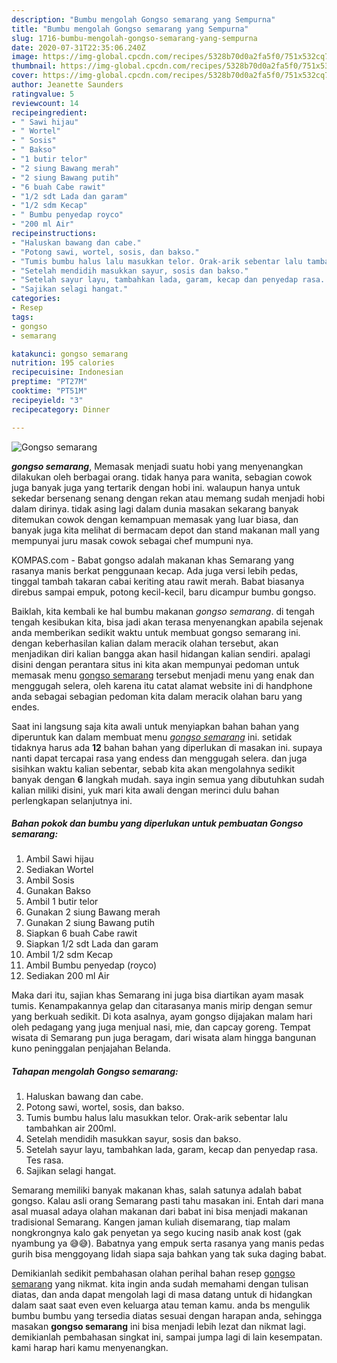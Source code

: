 ```yaml
---
description: "Bumbu mengolah Gongso semarang yang Sempurna"
title: "Bumbu mengolah Gongso semarang yang Sempurna"
slug: 1716-bumbu-mengolah-gongso-semarang-yang-sempurna
date: 2020-07-31T22:35:06.240Z
image: https://img-global.cpcdn.com/recipes/5328b70d0a2fa5f0/751x532cq70/gongso-semarang-foto-resep-utama.jpg
thumbnail: https://img-global.cpcdn.com/recipes/5328b70d0a2fa5f0/751x532cq70/gongso-semarang-foto-resep-utama.jpg
cover: https://img-global.cpcdn.com/recipes/5328b70d0a2fa5f0/751x532cq70/gongso-semarang-foto-resep-utama.jpg
author: Jeanette Saunders
ratingvalue: 5
reviewcount: 14
recipeingredient:
- " Sawi hijau"
- " Wortel"
- " Sosis"
- " Bakso"
- "1 butir telor"
- "2 siung Bawang merah"
- "2 siung Bawang putih"
- "6 buah Cabe rawit"
- "1/2 sdt Lada dan garam"
- "1/2 sdm Kecap"
- " Bumbu penyedap royco"
- "200 ml Air"
recipeinstructions:
- "Haluskan bawang dan cabe."
- "Potong sawi, wortel, sosis, dan bakso."
- "Tumis bumbu halus lalu masukkan telor. Orak-arik sebentar lalu tambahkan air 200ml."
- "Setelah mendidih masukkan sayur, sosis dan bakso."
- "Setelah sayur layu, tambahkan lada, garam, kecap dan penyedap rasa. Tes rasa."
- "Sajikan selagi hangat."
categories:
- Resep
tags:
- gongso
- semarang

katakunci: gongso semarang 
nutrition: 195 calories
recipecuisine: Indonesian
preptime: "PT27M"
cooktime: "PT51M"
recipeyield: "3"
recipecategory: Dinner

---
```



![Gongso semarang](https://img-global.cpcdn.com/recipes/5328b70d0a2fa5f0/751x532cq70/gongso-semarang-foto-resep-utama.jpg)

<b><i>gongso semarang</i></b>, Memasak menjadi suatu hobi yang menyenangkan dilakukan oleh berbagai orang. tidak hanya para wanita, sebagian cowok juga banyak juga yang tertarik dengan hobi ini. walaupun hanya untuk sekedar bersenang senang dengan rekan atau memang sudah menjadi hobi dalam dirinya. tidak asing lagi dalam dunia masakan sekarang banyak ditemukan cowok dengan kemampuan memasak yang luar biasa, dan banyak juga kita melihat di bermacam depot dan stand makanan mall yang mempunyai juru masak cowok sebagai chef mumpuni nya.

KOMPAS.com - Babat gongso adalah makanan khas Semarang yang rasanya manis berkat penggunaan kecap. Ada juga versi lebih pedas, tinggal tambah takaran cabai keriting atau rawit merah. Babat biasanya direbus sampai empuk, potong kecil-kecil, baru dicampur bumbu gongso.

Baiklah, kita kembali ke hal bumbu makanan <i>gongso semarang</i>. di tengah tengah kesibukan kita, bisa jadi akan terasa menyenangkan apabila sejenak anda memberikan sedikit waktu untuk membuat gongso semarang ini. dengan keberhasilan kalian dalam meracik olahan tersebut, akan menjadikan diri kalian bangga akan hasil hidangan kalian sendiri. apalagi disini dengan perantara situs ini kita akan mempunyai pedoman untuk memasak menu <u>gongso semarang</u> tersebut menjadi menu yang enak dan menggugah selera, oleh karena itu catat alamat website ini di handphone anda sebagai sebagian pedoman kita dalam meracik olahan baru yang endes.


Saat ini langsung saja kita awali untuk menyiapkan bahan bahan yang diperuntuk kan dalam membuat menu <u><i>gongso semarang</i></u> ini. setidak tidaknya harus ada <b>12</b> bahan bahan yang diperlukan di masakan ini. supaya nanti dapat tercapai rasa yang endess dan menggugah selera. dan juga sisihkan waktu kalian sebentar, sebab kita akan mengolahnya sedikit banyak dengan <b>6</b> langkah mudah. saya ingin semua yang dibutuhkan sudah kalian miliki disini, yuk mari kita awali dengan merinci dulu bahan perlengkapan selanjutnya ini.

<!--inarticleads1-->

##### Bahan pokok dan bumbu yang diperlukan untuk pembuatan Gongso semarang:

1. Ambil  Sawi hijau
1. Sediakan  Wortel
1. Ambil  Sosis
1. Gunakan  Bakso
1. Ambil 1 butir telor
1. Gunakan 2 siung Bawang merah
1. Gunakan 2 siung Bawang putih
1. Siapkan 6 buah Cabe rawit
1. Siapkan 1/2 sdt Lada dan garam
1. Ambil 1/2 sdm Kecap
1. Ambil  Bumbu penyedap (royco)
1. Sediakan 200 ml Air


Maka dari itu, sajian khas Semarang ini juga bisa diartikan ayam masak tumis. Kenampakannya gelap dan citarasanya manis mirip dengan semur yang berkuah sedikit. Di kota asalnya, ayam gongso dijajakan malam hari oleh pedagang yang juga menjual nasi, mie, dan capcay goreng. Tempat wisata di Semarang pun juga beragam, dari wisata alam hingga bangunan kuno peninggalan penjajahan Belanda. 

<!--inarticleads2-->

##### Tahapan mengolah Gongso semarang:

1. Haluskan bawang dan cabe.
1. Potong sawi, wortel, sosis, dan bakso.
1. Tumis bumbu halus lalu masukkan telor. Orak-arik sebentar lalu tambahkan air 200ml.
1. Setelah mendidih masukkan sayur, sosis dan bakso.
1. Setelah sayur layu, tambahkan lada, garam, kecap dan penyedap rasa. Tes rasa.
1. Sajikan selagi hangat.


Semarang memiliki banyak makanan khas, salah satunya adalah babat gongso. Kalau asli orang Semarang pasti tahu masakan ini. Entah dari mana asal muasal adaya olahan makanan dari babat ini bisa menjadi makanan tradisional Semarang. Kangen jaman kuliah disemarang, tiap malam nongkrongnya kalo gak penyetan ya sego kucing nasib anak kost (gak nyambung ya 😅😅). Babatnya yang empuk serta rasanya yang manis pedas gurih bisa menggoyang lidah siapa saja bahkan yang tak suka daging babat. 

Demikianlah sedikit pembahasan olahan perihal bahan resep <u>gongso semarang</u> yang nikmat. kita ingin anda sudah memahami dengan tulisan diatas, dan anda dapat mengolah lagi di masa datang untuk di hidangkan dalam saat saat even even keluarga atau teman kamu. anda bs mengulik bumbu bumbu yang tersedia diatas sesuai dengan harapan anda, sehingga masakan <b>gongso semarang</b> ini bisa menjadi lebih lezat dan nikmat lagi. demikianlah pembahasan singkat ini, sampai jumpa lagi di lain kesempatan. kami harap hari kamu menyenangkan.
